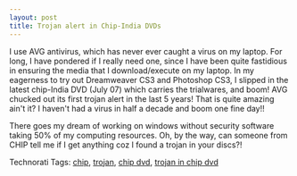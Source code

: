 ```yaml
---
layout: post
title: Trojan alert in Chip-India DVDs
---
```


I use AVG antivirus, which has never ever caught a virus on my laptop. For long, I have pondered if I really need one, since I have been quite fastidious in  ensuring the media that I download/execute on my laptop. In my eagerness to try out Dreamweaver CS3 and Photoshop CS3, I slipped in the latest chip-India   DVD (July 07) which carries the trialwares, and boom! AVG chucked out its first trojan alert in the last 5 years! That is quite amazing ain't it? I haven't had a virus in half a decade and boom one fine day!!![![](/images/2679721_707625f9c0_o.jpg)][0]

There goes my dream of working on windows without security software taking 50% of my computing resources. Oh, by the way, can someone from CHIP tell me if I get anything coz I found a trojan in your discs?!

Technorati Tags: [chip][1], [trojan][2], [chip dvd][3], [trojan in chip dvd][4]


[0]: http://www.zooomr.com/photos/45074@Z01/2679721/
[1]: http://technorati.com/tags/chip
[2]: http://technorati.com/tags/trojan
[3]: http://technorati.com/tags/chip%20dvd
[4]: http://technorati.com/tags/trojan%20in%20chip%20dvd
